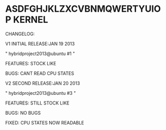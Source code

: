 ASDFGHJKLZXCVBNMQWERTYUIOP KERNEL
======

CHANGELOG:

V1 INITIAL RELEASE:JAN 19 2013



" hybridproject2013@ubuntu #1 "




FEATURES:
STOCK LIKE







BUGS:
CANT READ CPU STATES

















V2 SECOND RELEASE:JAN 20 2013


" hybridproject2013@ubuntu #3 "


FEATURES:
STILL STOCK LIKE 


BUGS:
NO BUGS



FIXED:
CPU STATES NOW READABLE


